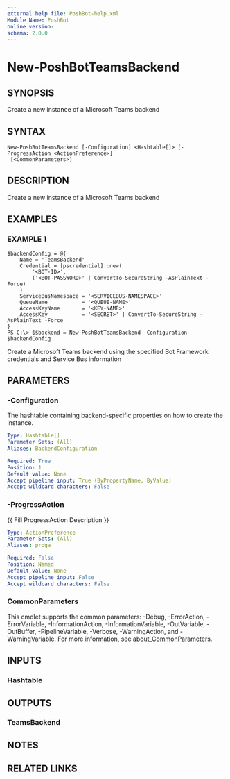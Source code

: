 ```yaml
---
external help file: PoshBot-help.xml
Module Name: PoshBot
online version:
schema: 2.0.0
---
```


# New-PoshBotTeamsBackend

## SYNOPSIS
Create a new instance of a Microsoft Teams backend

## SYNTAX

```
New-PoshBotTeamsBackend [-Configuration] <Hashtable[]> [-ProgressAction <ActionPreference>]
 [<CommonParameters>]
```

## DESCRIPTION
Create a new instance of a Microsoft Teams backend

## EXAMPLES

### EXAMPLE 1
```
$backendConfig = @{
    Name = 'TeamsBackend'
    Credential = [pscredential]::new(
        '<BOT-ID>',
        ('<BOT-PASSWORD>' | ConvertTo-SecureString -AsPlainText -Force)
    )
    ServiceBusNamespace = '<SERVICEBUS-NAMESPACE>'
    QueueName           = '<QUEUE-NAME>'
    AccessKeyName       = '<KEY-NAME>'
    AccessKey           = '<SECRET>' | ConvertTo-SecureString -AsPlainText -Force
}
PS C:\> $$backend = New-PoshBotTeamsBackend -Configuration $backendConfig
```

Create a Microsoft Teams backend using the specified Bot Framework credentials and Service Bus information

## PARAMETERS

### -Configuration
The hashtable containing backend-specific properties on how to create the instance.

```yaml
Type: Hashtable[]
Parameter Sets: (All)
Aliases: BackendConfiguration

Required: True
Position: 1
Default value: None
Accept pipeline input: True (ByPropertyName, ByValue)
Accept wildcard characters: False
```

### -ProgressAction
{{ Fill ProgressAction Description }}

```yaml
Type: ActionPreference
Parameter Sets: (All)
Aliases: proga

Required: False
Position: Named
Default value: None
Accept pipeline input: False
Accept wildcard characters: False
```

### CommonParameters
This cmdlet supports the common parameters: -Debug, -ErrorAction, -ErrorVariable, -InformationAction, -InformationVariable, -OutVariable, -OutBuffer, -PipelineVariable, -Verbose, -WarningAction, and -WarningVariable. For more information, see [about_CommonParameters](http://go.microsoft.com/fwlink/?LinkID=113216).

## INPUTS

### Hashtable
## OUTPUTS

### TeamsBackend
## NOTES

## RELATED LINKS
